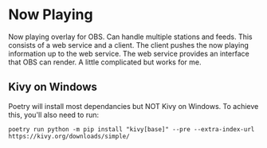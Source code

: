 # Now Playing

Now playing overlay for OBS. Can handle multiple stations and feeds. This consists of a web service and a client. The client pushes the now playing information up to the web service. The web service provides an interface that OBS can render. A little complicated but works for me.

## Kivy on Windows

Poetry will install most dependancies but NOT Kivy on Windows. To achieve this, you'll also need to run:

	poetry run python -m pip install "kivy[base]" --pre --extra-index-url https://kivy.org/downloads/simple/